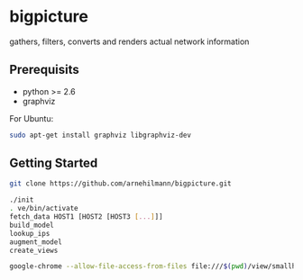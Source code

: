 bigpicture
==========

gathers, filters, converts and renders actual network information


Prerequisits
------------

* python >= 2.6
* graphviz

For Ubuntu:
```bash
sudo apt-get install graphviz libgraphviz-dev
```

Getting Started
---------------

```bash
git clone https://github.com/arnehilmann/bigpicture.git
```

```bash
./init
. ve/bin/activate
fetch_data HOST1 [HOST2 [HOST3 [...]]]
build_model
lookup_ips
augment_model
create_views

google-chrome --allow-file-access-from-files file:///$(pwd)/view/smallhives.html
```

